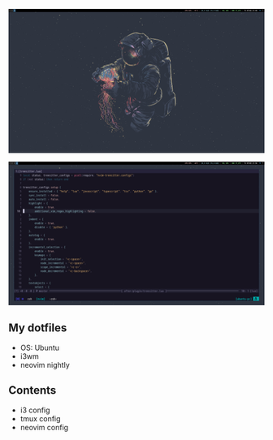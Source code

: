 ![i3 screenshot](./images/screenshot1.png)

![neovim&tmux screenshot](./images/screenshot2.png)

## My dotfiles

- OS: Ubuntu
- i3wm
- neovim nightly

## Contents

- i3 config
- tmux config
- neovim config
